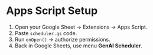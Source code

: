 # Apps Script Setup

1. Open your Google Sheet → Extensions → Apps Script.
2. Paste `scheduler.gs` code.
3. Run `onOpen()` → authorize permissions.
4. Back in Google Sheets, use menu **GenAI Scheduler**.
